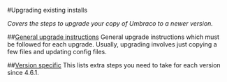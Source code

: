 #Upgrading existing installs

_Covers the steps to upgrade your copy of Umbraco to a newer version._

##[General upgrade instructions](general.md)
General upgrade instructions which must be followed for each upgrade. Usually, upgrading involves just copying a few files and updating config files.

##[Version specific](version-specific.md)
This lists extra steps you need to take for each version since 4.6.1.
